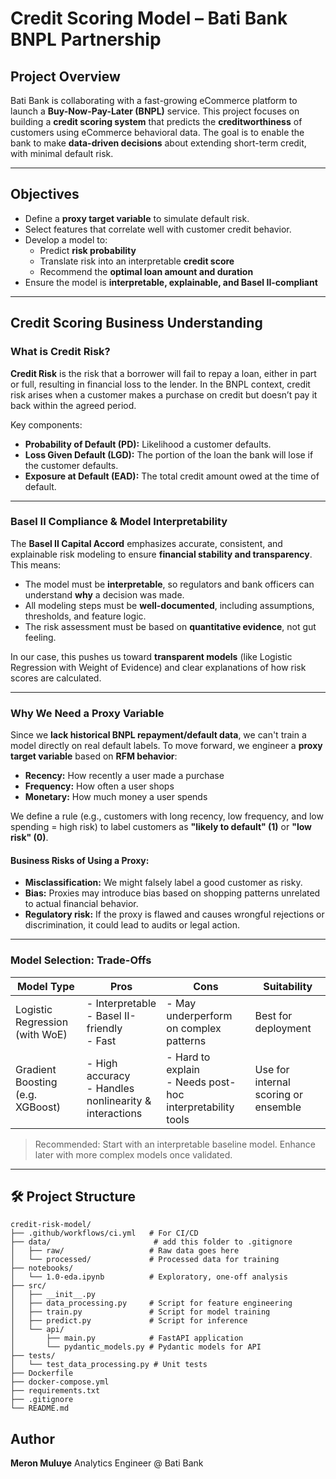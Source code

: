 # Credit Scoring Model – Bati Bank BNPL Partnership

##  Project Overview

Bati Bank is collaborating with a fast-growing eCommerce platform to launch a **Buy-Now-Pay-Later (BNPL)** service. This project focuses on building a **credit scoring system** that predicts the **creditworthiness** of customers using eCommerce behavioral data. The goal is to enable the bank to make **data-driven decisions** about extending short-term credit, with minimal default risk.

---

## Objectives

- Define a **proxy target variable** to simulate default risk.
- Select features that correlate well with customer credit behavior.
- Develop a model to:
  - Predict **risk probability**
  - Translate risk into an interpretable **credit score**
  - Recommend the **optimal loan amount and duration**
- Ensure the model is **interpretable, explainable, and Basel II-compliant**

---

## Credit Scoring Business Understanding

### What is Credit Risk?

**Credit Risk** is the risk that a borrower will fail to repay a loan, either in part or full, resulting in financial loss to the lender. In the BNPL context, credit risk arises when a customer makes a purchase on credit but doesn’t pay it back within the agreed period.

Key components:
- **Probability of Default (PD):** Likelihood a customer defaults.
- **Loss Given Default (LGD):** The portion of the loan the bank will lose if the customer defaults.
- **Exposure at Default (EAD):** The total credit amount owed at the time of default.

---

### Basel II Compliance & Model Interpretability

The **Basel II Capital Accord** emphasizes accurate, consistent, and explainable risk modeling to ensure **financial stability and transparency**. This means:
- The model must be **interpretable**, so regulators and bank officers can understand **why** a decision was made.
- All modeling steps must be **well-documented**, including assumptions, thresholds, and feature logic.
- The risk assessment must be based on **quantitative evidence**, not gut feeling.

In our case, this pushes us toward **transparent models** (like Logistic Regression with Weight of Evidence) and clear explanations of how risk scores are calculated.

---

### Why We Need a Proxy Variable

Since we **lack historical BNPL repayment/default data**, we can't train a model directly on real default labels. To move forward, we engineer a **proxy target variable** based on **RFM behavior**:

- **Recency:** How recently a user made a purchase
- **Frequency:** How often a user shops
- **Monetary:** How much money a user spends

We define a rule (e.g., customers with long recency, low frequency, and low spending = high risk) to label customers as **"likely to default" (1)** or **"low risk" (0)**.

#### Business Risks of Using a Proxy:
- **Misclassification:** We might falsely label a good customer as risky.
- **Bias:** Proxies may introduce bias based on shopping patterns unrelated to actual financial behavior.
- **Regulatory risk:** If the proxy is flawed and causes wrongful rejections or discrimination, it could lead to audits or legal action.

---

### Model Selection: Trade-Offs

| Model Type                   | Pros                                                | Cons                                                      | Suitability |
|-----------------------------|-----------------------------------------------------|-----------------------------------------------------------|-------------|
| Logistic Regression (with WoE) | - Interpretable<br>- Basel II-friendly<br>- Fast   | - May underperform on complex patterns                   |  Best for deployment |
| Gradient Boosting (e.g. XGBoost) | - High accuracy<br>- Handles nonlinearity & interactions | - Hard to explain<br>- Needs post-hoc interpretability tools |  Use for internal scoring or ensemble |

>  Recommended: Start with an interpretable baseline model. Enhance later with more complex models once validated.

---

## 🛠️ Project Structure

```plaintext
credit-risk-model/
├── .github/workflows/ci.yml   # For CI/CD
├── data/                       # add this folder to .gitignore
│   ├── raw/                   # Raw data goes here 
│   └── processed/             # Processed data for training
├── notebooks/
│   └── 1.0-eda.ipynb          # Exploratory, one-off analysis
├── src/
│   ├── __init__.py
│   ├── data_processing.py     # Script for feature engineering
│   ├── train.py               # Script for model training
│   ├── predict.py             # Script for inference
│   └── api/
│       ├── main.py            # FastAPI application
│       └── pydantic_models.py # Pydantic models for API
├── tests/
│   └── test_data_processing.py # Unit tests
├── Dockerfile
├── docker-compose.yml
├── requirements.txt
├── .gitignore
└── README.md
```
## Author
**Meron Muluye**
Analytics Engineer @ Bati Bank

